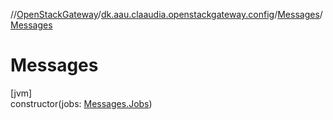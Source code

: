 //[OpenStackGateway](../../../index.md)/[dk.aau.claaudia.openstackgateway.config](../index.md)/[Messages](index.md)/[Messages](-messages.md)

# Messages

[jvm]\
constructor(jobs: [Messages.Jobs](-jobs/index.md))
